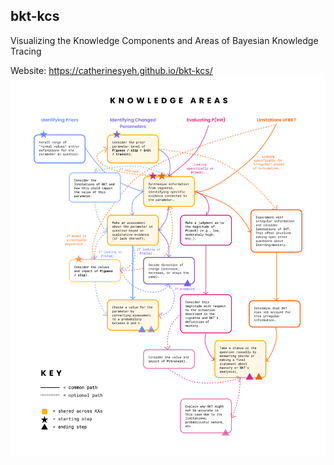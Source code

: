 ## bkt-kcs

Visualizing the Knowledge Components and Areas of Bayesian Knowledge Tracing

Website: https://catherinesyeh.github.io/bkt-kcs/
![Screenshot](https://raw.githubusercontent.com/catherinesyeh/bkt-kcs/main/img/flowchart.png)
